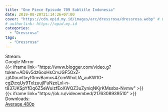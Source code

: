 ```yaml
---
title: "One Piece Episode 709 Subtitle Indonesia"
date: 2019-08-20T21:14:26+07:00
cover: "https://cdn.opid.my.id/images/arc/dressrosa/dressrosa.webp" # Optional, cover
# authorlink: https://opid.my.id
categories:
  - "Dressrosa"
tags:
  - "Dressrosa"
---
```

<div class="ui menu violet borderless inverted">
  <div class="header item active">
        Stream:
    </div>
  <a class="active item" data-tab="google">
    <i class="google drive icon"></i> Google
  </a>
  <a class="item nounderline" data-tab="mirror">
    <i class="odnoklassniki icon"></i> Mirror
  </a>
</div>
<div class="ui bottom attached tab segment active" style="border:0 !important;" data-tab="google">
{{< iframe link="https://www.blogger.com/video.g?token=AD6v5dz6ooHsCrvJGF5OxZ-zjA0ounItxyf0mvBamxs4ZcmWhxLIA_auKW1O-cgZtcqUy9TxIzuujIFuNzoLxl-n-t837JKSpYfDq6Z5eWuizfEoXWQZ3uZyniqNKjrKMssbs-Nvmw" >}}
</div>
<div class="ui bottom attached tab segment" style="border:0 !important;" data-tab="mirror">
{{< iframe link="https://ok.ru/videoembed/2176308939510" >}}
</div>
<div class="ui menu violet borderless inverted">
  <div class="header item active">
        Downloads:
    </div>
  <a class="item nounderline" href="https://ouo.io/oMKpZf" target="_blank" rel="dofollow"><i class="google drive icon"></i>
    Average 480p</a>
</div>
